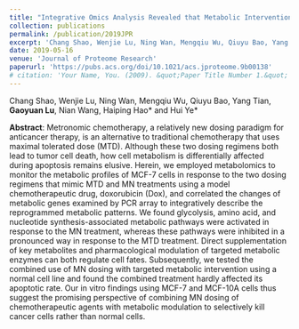 ```yaml
---
title: "Integrative Omics Analysis Revealed that Metabolic Intervention Combined with Metronomic Chemotherapy Selectively Kills Cancer Cells"
collection: publications
permalink: /publication/2019JPR
excerpt: 'Chang Shao, Wenjie Lu, Ning Wan, Mengqiu Wu, Qiuyu Bao, Yang Tian, **Gaoyuan Lu**, Nian Wang, Haiping Hao* and Hui Ye*'
date: 2019-05-16
venue: 'Journal of Proteome Research'
paperurl: 'https://pubs.acs.org/doi/10.1021/acs.jproteome.9b00138'
# citation: 'Your Name, You. (2009). &quot;Paper Title Number 1.&quot; <i>Journal 1</i>. 1(1).'
---
```

Chang Shao, Wenjie Lu, Ning Wan, Mengqiu Wu, Qiuyu Bao, Yang Tian, **Gaoyuan Lu**, Nian Wang, Haiping Hao* and Hui Ye*

**Abstract**:
Metronomic chemotherapy, a relatively new dosing paradigm for anticancer therapy, is an alternative to traditional chemotherapy that uses maximal tolerated dose (MTD). Although these two dosing regimens both lead to tumor cell death, how cell metabolism is differentially affected during apoptosis remains elusive. Herein, we employed metabolomics to monitor the metabolic profiles of MCF-7 cells in response to the two dosing regimens that mimic MTD and MN treatments using a model chemotherapeutic drug, doxorubicin (Dox), and correlated the changes of metabolic genes examined by PCR array to integratively describe the reprogrammed metabolic patterns. We found glycolysis, amino acid, and nucleotide synthesis-associated metabolic pathways were activated in response to the MN treatment, whereas these pathways were inhibited in a pronounced way in response to the MTD treatment. Direct supplementation of key metabolites and pharmacological modulation of targeted metabolic enzymes can both regulate cell fates. Subsequently, we tested the combined use of MN dosing with targeted metabolic intervention using a normal cell line and found the combined treatment hardly affected its apoptotic rate. Our in vitro findings using MCF-7 and MCF-10A cells thus suggest the promising perspective of combining MN dosing of chemotherapeutic agents with metabolic modulation to selectively kill cancer cells rather than normal cells.
